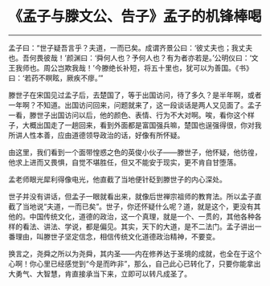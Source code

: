 # 《孟子与滕文公、告子》孟子的机锋棒喝

------

孟子曰：“世子疑吾言乎？夫道，一而已矣。成谓齐景公曰：‘彼丈夫也；我丈夫也。吾何畏彼哉！’颜渊曰：‘舜何人也？予何人也？有为者亦若是。’公明仪曰：‘文王我师也。周公岂欺我哉！’今滕绝长补短，将五十里也，犹可以为善国。《书》曰：‘若药不瞑眩，厥疾不瘳。’”

滕世子在宋国见过孟子后，去楚国了，等于出国访问，待了多久？是半年啊，或者一年啊？不知道。出国访问回来，问题就来了，这一段谈话是两人又见面了。孟子一看，滕世子出国访问以后，他的颜色、表情、行为不大对啊。唉，看你这个样子，大概出国走了一趟回来，看到外面都是富国强兵嘛，楚国也逞强得很，你对我所讲人性本善，应由道德领导政治的话，好像有所怀疑。

由这里，我们看到一个面带惶惑之色的英俊小伙子——滕世子，他怀疑，他彷徨，他求上进而又畏惧，自觉不堪胜任，但又不能安于现实，更不肯自甘堕落。

孟老师眼光犀利得像电光，他直截了当地便针砭到滕世子的内心深处。

世子并没有讲话，但孟子一眼就看出来，就像后世禅宗祖师的教育法。所以孟子直截了当地说“夫道，一而已矣”。世子，你还怀疑什么呢？道，就是这个，更没有其他的。中国传统文化，道德的政治，这一个真理，就是一个、一贯的，其他各种各样的看法、讲法、学说，都是偏见。其实，天下的大道，是不二法门。孟子讲出一番理由，叫滕世子坚定信念，相信传统文化道德政治精神，不要变。

换言之，尧舜之所以为尧舜，其内圣——内在修养达于圣境的成就，也全在于这个心啊！你心里已经感觉到“今是而昨非”，那么，自己此心已转化了，只要你能拿出大勇气、大智慧，肯直接承当下来，立即可以转凡成圣了。
